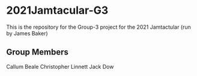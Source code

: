 # 2021Jamtacular-G3

This is the repository for the Group-3 project for the 2021 Jamtactular (run by James Baker)

## Group Members

Callum Beale
Christopher Linnett
Jack Dow
